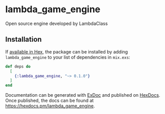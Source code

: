# lambda_game_engine
Open source engine developed by LambdaClass

## Installation

If [available in Hex](https://hex.pm/docs/publish), the package can be installed
by adding `lambda_game_engine` to your list of dependencies in `mix.exs`:

```elixir
def deps do
  [
    {:lambda_game_engine, "~> 0.1.0"}
  ]
end
```

Documentation can be generated with [ExDoc](https://github.com/elixir-lang/ex_doc)
and published on [HexDocs](https://hexdocs.pm). Once published, the docs can
be found at <https://hexdocs.pm/lambda_game_engine>.
